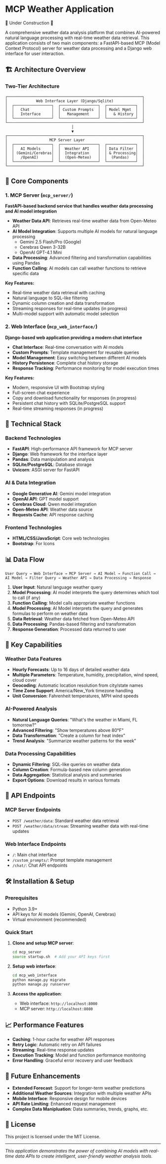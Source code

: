 # MCP Weather Application
🚧 Under Construction 🚧 

A comprehensive weather data analysis platform that combines AI-powered natural language processing with real-time weather data retrieval. This application consists of two main components: a FastAPI-based MCP (Model Context Protocol) server for weather data processing and a Django web interface for user interaction.

## 🏗️ Architecture Overview

### Two-Tier Architecture

```
┌─────────────────────────────────────────────────────────────┐
│             Web Interface Layer (Django/Sqlite)             │
│  ┌─────────────────┐  ┌─────────────────┐  ┌─────────────┐  │
│  │   Chat          │  │ Custom Prompts  │  │ Model Mgmt  │  │
│  │   Interface     │  │   Management    │  │   & History │  │
│  └─────────────────┘  └─────────────────┘  └─────────────┘  │
└─────────────────────────────────────────────────────────────┘
                              │
                              ▼
┌─────────────────────────────────────────────────────────────┐
│                   MCP Server Layer                          │
│  ┌─────────────────┐  ┌─────────────────┐  ┌─────────────┐  │
│  │   AI Models     │  │  Weather API    │  │ Data Filter │  │
│  │ (Gemini/Cerebras│  │  Integration    │  │ & Processing│  │
│  │   /OpenAI)      │  │  (Open-Meteo)   │  │  (Pandas)   │  │
│  └─────────────────┘  └─────────────────┘  └─────────────┘  │
└─────────────────────────────────────────────────────────────┘
```

## 🚀 Core Components

### 1. MCP Server (`mcp_server/`)
**FastAPI-based backend service that handles weather data processing and AI model integration**

- **Weather Data API**: Retrieves real-time weather data from Open-Meteo API
- **AI Model Integration**: Supports multiple AI models for natural language processing
  - Gemini 2.5 Flash/Pro (Google)
  - Cerebras Qwen 3-32B
  - OpenAI GPT-4.1 Mini
- **Data Processing**: Advanced filtering and transformation capabilities using Pandas
- **Function Calling**: AI models can call weather functions to retrieve specific data

**Key Features:**
- Real-time weather data retrieval with caching
- Natural language to SQL-like filtering
- Dynamic column creation and data transformation
- Streaming responses for real-time updates (in progress)
- Multi-model support with automatic model selection

### 2. Web Interface (`mcp_web_interface/`)
**Django-based web application providing a modern chat interface**

- **Chat Interface**: Real-time conversation with AI models
- **Custom Prompts**: Template management for reusable queries
- **Model Management**: Easy switching between different AI models
- **History Persistence**: Complete chat history storage
- **Response Tracking**: Performance monitoring for model execution times

**Key Features:**
- Modern, responsive UI with Bootstrap styling
- Full-screen chat experience
- Copy and download functionality for responses (in progress)
- Persistent chat history with SQLite/PostgreSQL support
- Real-time streaming responses (in progress)

## 🔧 Technical Stack

### Backend Technologies
- **FastAPI**: High-performance API framework for MCP server
- **Django**: Web framework for the interface layer
- **Pandas**: Data manipulation and analysis
- **SQLite/PostgreSQL**: Database storage
- **Uvicorn**: ASGI server for FastAPI

### AI & Data Integration
- **Google Generative AI**: Gemini model integration
- **OpenAI API**: GPT model support
- **Cerebras Cloud**: Qwen model integration
- **Open-Meteo API**: Weather data source
- **Requests Cache**: API response caching

### Frontend Technologies
- **HTML/CSS/JavaScript**: Core web technologies
- **Bootstrap**: For Icons

## 📊 Data Flow

```
User Query → Web Interface → MCP Server → AI Model → Function Call → AI Model → Filter Query → Weather API → Data Processing → Response
```

1. **User Input**: Natural language weather query
2. **Model Processing**: AI model interprets the query determines which tool to call (if any) 
3. **Function Calling**: Model calls appropriate weather functions
4. **Model Processing**: AI Model interprets the query and generates formulas to perform on weather data
5. **Data Retrieval**: Weather data fetched from Open-Meteo API
6. **Data Processing**: Pandas-based filtering and transformation
7. **Response Generation**: Processed data returned to user

## 🎯 Key Capabilities

### Weather Data Features
- **Hourly Forecasts**: Up to 16 days of detailed weather data
- **Multiple Parameters**: Temperature, humidity, precipitation, wind speed, cloud cover
- **Geocoding**: Automatic location resolution from city/state names
- **Time Zone Support**: America/New_York timezone handling
- **Unit Conversion**: Fahrenheit temperatures, MPH wind speeds

### AI-Powered Analysis
- **Natural Language Queries**: "What's the weather in Miami, FL tomorrow?"
- **Advanced Filtering**: "Show temperatures above 80°F"
- **Data Transformation**: "Create a column for heat index"
- **Trend Analysis**: "Summarize weather patterns for the week"

### Data Processing Capabilities
- **Dynamic Filtering**: SQL-like queries on weather data
- **Column Creation**: Formula-based new column generation
- **Data Aggregation**: Statistical analysis and summaries
- **Export Options**: Download results in various formats

## 🔌 API Endpoints

### MCP Server Endpoints
- `POST /weather/data`: Standard weather data retrieval
- `POST /weather/data/stream`: Streaming weather data with real-time updates

### Web Interface Endpoints
- `/`: Main chat interface
- `/custom_prompts/`: Prompt template management
- `/chat/`: Chat API endpoints

## 🛠️ Installation & Setup

### Prerequisites
- Python 3.9+
- API keys for AI models (Gemini, OpenAI, Cerebras)
- Virtual environment (recommended)

### Quick Start
1. **Clone and setup MCP server**:
   ```bash
   cd mcp_server
   source startup.sh  # Add your API keys first
   ```

2. **Setup web interface**:
   ```bash
   cd mcp_web_interface
   python manage.py migrate
   python manage.py runserver
   ```

3. **Access the application**:
   - Web interface: `http://localhost:8000`
   - MCP server: `http://localhost:8080`

## 📈 Performance Features

- **Caching**: 1-hour cache for weather API responses
- **Retry Logic**: Automatic retry on API failures
- **Streaming**: Real-time response updates
- **Execution Tracking**: Model and function performance monitoring
- **Error Handling**: Graceful error recovery and user feedback

## 🔮 Future Enhancements

- **Extended Forecast**: Support for longer-term weather predictions
- **Additional Weather Sources**: Integration with multiple weather APIs
- **Mobile Interface**: Responsive design for mobile devices
- **API Rate Limiting**: Enhanced request management
- **Complex Data Manipluation**: Data summaries, trends, graphs, etc. 

## 📝 License

This project is licensed under the MIT License.

---

*This application demonstrates the power of combining AI models with real-time data APIs to create intelligent, user-friendly weather analysis tools.*

